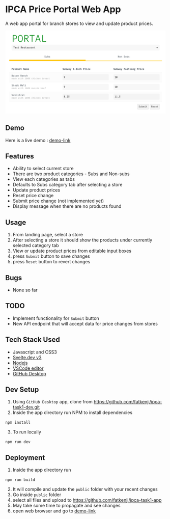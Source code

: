 # IPCA Price Portal Web App
A web app portal for branch stores to view and update product prices.

![subs-tab](/readme/subs-tab.png)

## Demo
Here is a live demo :  [demo-link]

## Features
 - Ability to select current store
 - There are two product categories - Subs and Non-subs
 - View each categories as tabs
 - Defaults to Subs category tab after selecting a store
 - Update product prices
 - Reset price change
 - Submit price change (not implemented yet)
 - Display message when there are no products found

## Usage
1. From landing page, select a store
2. After selecting a store it should show the products under currently selected category tab
3. View or update product prices from editable input boxes
4. press `Submit` button to save changes
5. press `Reset` button to revert changes


## Bugs
- None so far

## TODO
- Implement functionality for `Submit` button
- New API endpoint that will accept data for price changes from stores

## Tech Stack Used
- Javascript and CSS3
- [Svelte.dev v3](https://svelte.dev)
- [Nodejs](https://nodejs.org)
- [VSCode editor](https://code.visualstudio.com/)
- [GitHub Desktop](https://desktop.github.com/)

## Dev Setup
1. Using `GitHub Desktop` app, clone from https://github.com/fatkenji/ipca-task1-dev.git
2. Inside the app directory run NPM to install dependencies
```
npm install
```
3. To run locally
```
npm run dev
```

## Deployment
1. Inside the app directory run
```
npm run build
```
2. It will compile and update the `public` folder with your recent changes
3. Go inside `public` folder
4. select all files and upload to https://github.com/fatkenji/ipca-task1-app
5. May take some time to propagate and see changes
6. open web browser and go to [demo-link]

[demo-link]:https://fatkenji.github.io/ipca-task1-app

